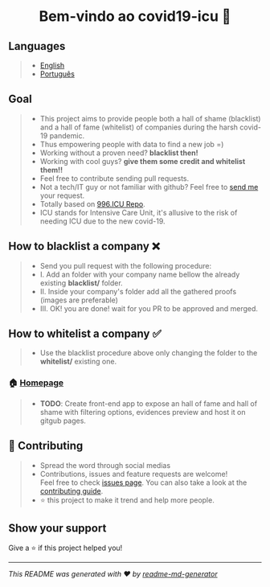 <h1 align="center">Bem-vindo ao covid19-icu 👋</h1>
<p>
</p>

## Languages
> * [English](https://github.com/covid19icu/covid19-icu/blob/master/README.md)
> * [Português](https://github.com/covid19icu/covid19-icu/blob/master/README-pt.md)


## Goal

> * This project aims to provide people both a hall of shame (blacklist) and a hall of fame (whitelist) of companies during the harsh covid-19 pandemic.
> * Thus empowering people with data to find a new job =)
> * Working without a proven need? **blacklist then!**
> * Working with cool guys? **give them some credit and whitelist them!!**
> * Feel free to contribute sending pull requests.
> * Not a tech/IT guy or not familiar with github? Feel free to [send me](mailto:covid19icu@outlook.com) your request. 
> * Totally based on [996.ICU Repo](https://github.com/996icu/996.ICU).
> * ICU stands for Intensive Care Unit, it's allusive to the risk of needing ICU due to the new covid-19.



## How to blacklist a company ❌
> * Send you pull request with the following procedure:
> * I. Add an folder with your company name bellow the already existing **blacklist/** folder.
> * II. Inside your company's folder add all the gathered proofs (images are preferable)
> * III. OK! you are done! wait for you PR to be approved and merged.


## How to whitelist a company ✅
> * Use the blacklist procedure above only changing the folder to the **whitelist/** existing one.


### 🏠 [Homepage](https://github.com/covid19icu/covid19-icu)

> * **TODO**: Create front-end app to expose an hall of fame and hall of shame with filtering options, evidences preview and host it on gitgub pages.


## 🤝 Contributing

> * Spread the word through social medias
> * Contributions, issues and feature requests are welcome!<br />Feel free to check [issues page](https://github.com/issues). You can also take a look at the [contributing guide](https://github.com/covid19icu/covid19-icu/pulls).
> * ⭐️ this project to make it trend and help more people.

## Show your support

Give a ⭐️ if this project helped you!

***
_This README was generated with ❤️ by [readme-md-generator](https://github.com/kefranabg/readme-md-generator)_
